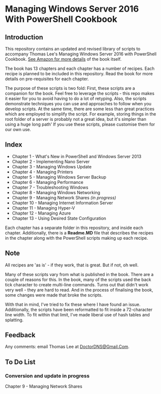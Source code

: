 # Managing Windows Server 2016 With PowerShell Cookbook

## Introduction

This repository contains an updated and revised library of scripts to accompany Thomas Lee's Managing Windows Server 2016 with PowerShell Cookbook.
[See Amazon for more details](https://www.amazon.co.uk/Windows-Server-Automation-PowerShell-Cookbook/dp/1787122042/ref=sr_1_cc_2?s=aps&ie=UTF8&qid=1506953050&sr=1-2-catcorr) of the book itself.

The book has 13 chapters and each chapter has a number of recipes.
Each recipe is planned to be included in this repository.
Read the book for more details on pre-requisites for each chapter.

The purpose of these scripts is two fold:
First, these scripts are a companion for the book.
Feel free to leverage the scripts - this repo makes it easier for you to avoid having to do a lot of retyping.
Also, the scripts demonstrate techniques you can use and approaches to follow when you develop scripts.
At the same time, there are some less than great practices which are employed to simplify the script.
For example, storing things in the root folder of a server is probably not a great idea, but it's simpler than using a huge long path'
If you use these scripts, please customise them for our own use.

## Index

- Chapter 1  - What's New in PowerShell and Windows Server 2013
- Chapter 2  - Implementing Nano Server
- Chapter 3  - Managing Windows Update
- Chapter 4  - Managing Printers
- Chapter 5  - Managing Windows Server Backup  
- Chapter 6  - Managing Performance
- Chapter 7  - Troubleshooting Windows
- Chapter 8  - Managing Windows Networking
- Chapter 9  - Managing Network Shares  _(in progress)_
- Chapter 10 - Managing Internet Information Server
- Chapter 11 - Managing Hyper-V
- Chapter 12 - Managing Azure  
- Chapter 13 - Using Desired State Configuration

Each chapter has a separate folder in this repository, and inside each chapter.
Additionally, there is a **Readme.MD** file that describes the recipes in the chapter along with the PowerShell scripts making up each recipe.

## Note

All recipes are 'as is' - if they work, that is great.
But if not, oh well.

Many of these scripts vary from what is published in the book.
There are a couple of reasons for this.
In the book, many of the scripts used the back tick character to create multi-line commands.
Turns out that didn't work very well - they are hard to read.
And in the process of finalising the book, some changes were made that broke the scripts.

With that in mind, I've tried to fix these where I have found an issue.
Additionally, the scripts have been reformatted to fit inside a 72-character line width.
To fit within that limit, I've made liberal use of hash tables and splatting.

## Feedback

Any comments: email Thomas Lee at DoctorDNS@Gmail.Com.

## To Do List

### Conversion and update in progress

Chapter 9  - Managing Network Shares